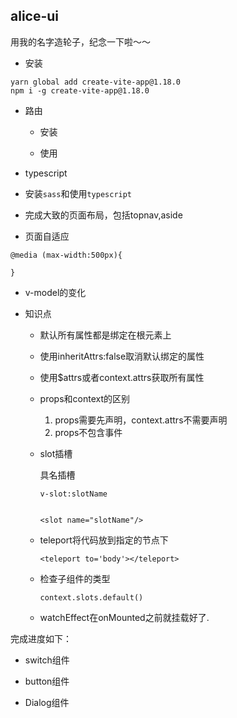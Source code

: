 ## alice-ui

用我的名字造轮子，纪念一下啦～～


- 安装

```
yarn global add create-vite-app@1.18.0
npm i -g create-vite-app@1.18.0
```

- 路由

    - 安装

    - 使用
- typescript

- 安装`sass`和使用`typescript`

- 完成大致的页面布局，包括topnav,aside

- 页面自适应

```
@media (max-width:500px){

}
```

- v-model的变化

- 知识点

    - 默认所有属性都是绑定在根元素上

    - 使用inheritAttrs:false取消默认绑定的属性

    - 使用$attrs或者context.attrs获取所有属性

    - props和context的区别

        1. props需要先声明，context.attrs不需要声明
        2. props不包含事件

    - slot插槽

        具名插槽

        ```
        v-slot:slotName


        <slot name="slotName"/>
        ```
    - teleport将代码放到指定的节点下

         ```
         <teleport to='body'></teleport>
         ```

    - 检查子组件的类型

        ```
        context.slots.default()
        ```

    - watchEffect在onMounted之前就挂载好了.

完成进度如下：

- switch组件

- button组件

- Dialog组件